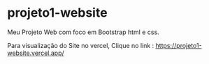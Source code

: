 # projeto1-website
 Meu Projeto Web com foco em Bootstrap html e css.
 
Para visualização do Site no vercel, Clique no link : https://projeto1-website.vercel.app/
